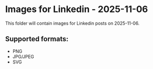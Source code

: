 # Images for Linkedin - 2025-11-06

This folder will contain images for Linkedin posts on 2025-11-06.

## Supported formats:
- PNG
- JPG/JPEG
- SVG
